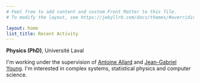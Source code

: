 ```yaml
---
# Feel free to add content and custom Front Matter to this file.
# To modify the layout, see https://jekyllrb.com/docs/themes/#overriding-theme-defaults

layout: home
list_title: Recent Activity
---
```


<b>Physics (PhD)</b>, Université Laval

I'm working under the supervision of <a href="https://antoineallard.github.io"> Antoine Allard</a>
and <a href="https://www.jgyoung.ca"> Jean-Gabriel Young</a>. I'm interested in complex systems, statistical physics and computer science.
